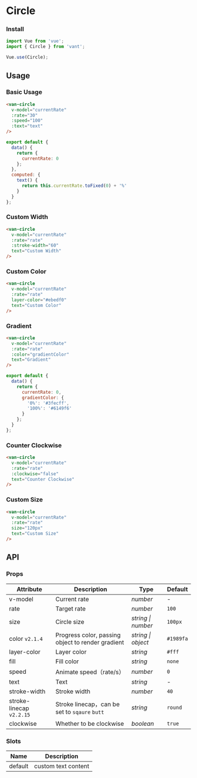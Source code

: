 # Circle

### Install

```js
import Vue from 'vue';
import { Circle } from 'vant';

Vue.use(Circle);
```

## Usage

### Basic Usage

```html
<van-circle
  v-model="currentRate"
  :rate="30"
  :speed="100"
  :text="text"
/>
```

```js
export default {
  data() {
    return {
      currentRate: 0
    };
  },
  computed: {
    text() {
      return this.currentRate.toFixed(0) + '%'
    }
  }
};
```

### Custom Width

```html
<van-circle
  v-model="currentRate"
  :rate="rate"
  :stroke-width="60"
  text="Custom Width"
/>
```

### Custom Color

```html
<van-circle
  v-model="currentRate"
  :rate="rate"
  layer-color="#ebedf0"
  text="Custom Color"
/>
```

### Gradient

```html
<van-circle
  v-model="currentRate"
  :rate="rate"
  :color="gradientColor"
  text="Gradient"
/>
```

```js
export default {
  data() {
    return {
      currentRate: 0,
      gradientColor: {
        '0%': '#3fecff',
        '100%': '#6149f6'
      }
    };
  }
};
```

### Counter Clockwise

```html
<van-circle
  v-model="currentRate"
  :rate="rate"
  :clockwise="false"
  text="Counter Clockwise"
/>
```

### Custom Size

```html
<van-circle
  v-model="currentRate"
  :rate="rate"
  size="120px"
  text="Custom Size"
/>
```

## API

### Props

| Attribute | Description | Type | Default |
|------|------|------|------|
| v-model | Current rate | *number* | - |
| rate | Target rate | *number* | `100` |
| size | Circle size | *string \| number* | `100px` |
| color `v2.1.4` | Progress color, passing object to render gradient | *string \| object* | `#1989fa` |
| layer-color | Layer color | *string* | `#fff` |
| fill | Fill color | *string* | `none` |
| speed | Animate speed（rate/s）| *number* | `0` |
| text | Text | *string* | - |
| stroke-width | Stroke width | *number* | `40` |
| stroke-linecap `v2.2.15` | Stroke linecap，can be set to `sqaure` `butt` | *string* | `round` |
| clockwise | Whether to be clockwise | *boolean* | `true` |

### Slots

| Name | Description |
|------|------|
| default | custom text content |
